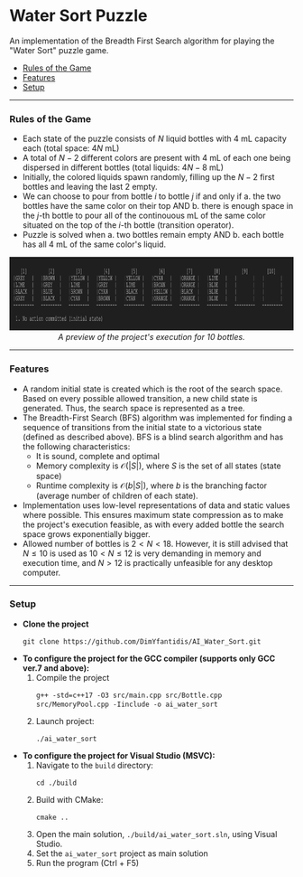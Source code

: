 # Water Sort Puzzle
An implementation of the Breadth First Search algorithm for playing the "Water Sort" puzzle game.


* [Rules of the Game](#rules-of-the-game)  
* [Features](#features)  
* [Setup](#setup)  

---

### Rules of the Game
* Each state of the puzzle consists of $N$ liquid bottles with 4 mL capacity each (total space: $4N$ mL)
* A total of $N - 2$ different colors are present with 4 mL of each one being dispersed in different bottles (total liquids: $4N-8$ mL)
* Initially, the colored liquids spawn randomly, filling up the $N - 2$ first bottles and leaving the last 2 empty.
* We can choose to pour from bottle $i$ to bottle $j$ if and only if a. the two bottles have the same color on their top AND b. there is enough space in the $j$-th bottle to pour all of the continouous mL of the same color situated on the top of the $i$-th bottle (transition operator).
* Puzzle is solved when a. two bottles remain empty AND b. each bottle has all 4 mL of the same color's liquid.

<p align="center">
  <img src="./img/exhibition.gif" alt="Test Run Exhibition" width="960" height="130">
  <br>
  <i>A preview of the project's execution for 10 bottles.</i>
</p>

---

### Features
* A random initial state is created which is the root of the search space. Based on every possible allowed transition, a new child state is generated. Thus, the search space is represented as a tree.
* The Breadth-First Search (BFS) algorithm was implemented for finding a sequence of transitions from the initial state to a victorious state (defined as described above). BFS is a blind search algorithm and has the following characteristics:
  - It is sound, complete and optimal
  - Memory complexity is $\mathcal{O}(|S|)$, where $S$ is the set of all states (state space)
  - Runtime complexity is $\mathcal{O}(b|S|)$, where $b$ is the branching factor (average number of children of each state).
* Implementation uses low-level representations of data and static values where possible. This ensures maximum state compression as to make the project's execution feasible, as with every added bottle the search space grows exponentially bigger.
* Allowed number of bottles is $2 < N < 18$. However, it is still advised that $N \leq 10$ is used as $10 < N \leq 12$ is very demanding in memory and execution time, and $N > 12$ is practically unfeasible for any desktop computer.

---

### Setup
* **Clone the project**
  ```
  git clone https://github.com/DimYfantidis/AI_Water_Sort.git
  ```
* **To configure the project for the GCC compiler (supports only GCC ver.7 and above):**
  1. Compile the project
      ```
      g++ -std=c++17 -O3 src/main.cpp src/Bottle.cpp src/MemoryPool.cpp -Iinclude -o ai_water_sort
      ```
  2. Launch project:
      ```
      ./ai_water_sort
      ```
* **To configure the project for Visual Studio (MSVC):**
  1. Navigate to the `build` directory:
      ```
      cd ./build
      ```
  2. Build with CMake:
      ```
      cmake ..
      ```
  3. Open the main solution, `./build/ai_water_sort.sln`, using Visual Studio.
  4. Set the `ai_water_sort` project as main solution
  5. Run the program (Ctrl + F5)

